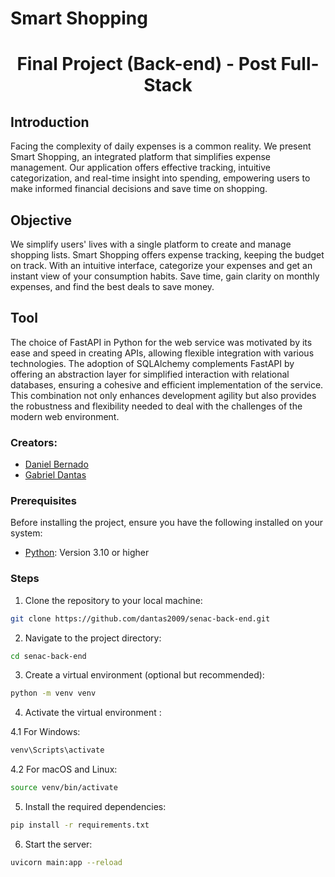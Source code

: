 # Smart Shopping

<h1 align="center">Final Project (Back-end) - Post Full-Stack</h1>

## Introduction
Facing the complexity of daily expenses is a common reality. We present Smart Shopping, an integrated platform that simplifies expense management.
Our application offers effective tracking, intuitive categorization, and real-time insight into spending, empowering users to make informed financial decisions and save time on shopping.

## Objective
We simplify users' lives with a single platform to create and manage shopping lists.
Smart Shopping offers expense tracking, keeping the budget on track. With an intuitive interface, categorize your expenses and get an instant view of your consumption habits.
Save time, gain clarity on monthly expenses, and find the best deals to save money.

## Tool
The choice of FastAPI in Python for the web service was motivated by its ease and speed in creating APIs, allowing flexible integration with various technologies. The adoption of SQLAlchemy complements FastAPI by offering an abstraction layer for simplified interaction with relational databases, ensuring a cohesive and efficient implementation of the service. This combination not only enhances development agility but also provides the robustness and flexibility needed to deal with the challenges of the modern web environment.

### Creators:

- [Daniel Bernado](https://github.com/Brnards)
- [Gabriel Dantas](https://github.com/dantas2009)

### Prerequisites
Before installing the project, ensure you have the following installed on your system:
- [Python](https://www.python.org/): Version 3.10 or higher

### Steps
1. Clone the repository to your local machine:

```bash
git clone https://github.com/dantas2009/senac-back-end.git
```

2. Navigate to the project directory:

```bash
cd senac-back-end
```

3. Create a virtual environment (optional but recommended):

```bash
python -m venv venv
```

4. Activate the virtual environment :

4.1 For Windows:
```bash
venv\Scripts\activate
```
4.2 For macOS and Linux:
```bash
source venv/bin/activate
```

5. Install the required dependencies:

```bash
pip install -r requirements.txt
```

6. Start the server:

```bash
uvicorn main:app --reload
```
